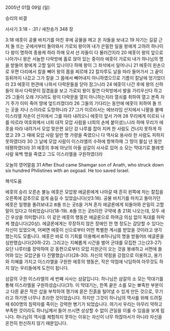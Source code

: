 2005년 01월 09일 (일)

승리의 비결



사사기 3:18 - :31 / 새찬송가 348 장


3:18 에훗이 공물 바치기를 마친 후에 공물을 메고 온 자들을 보내고 19 자기는 길갈 근처 돌 뜨는 곳에서부터 돌아와서 가로되 왕이여 내가 은밀한 일을 왕에게 고하려 하나이다 왕이 명하여 종용케 하라 하매 모셔 선 자들이 다 물러간지라 20 에훗이 왕의 앞으로 나아가니 왕은 서늘한 다락방에 홀로 앉아 있는 중이라 에훗이 가로되 내가 하나님의 명을 받들어 왕에게 고할 일이 있나이다 하매 왕이 그 좌석에서 일어나니 21 에훗이 왼손으로 우편 다리에서 칼을 빼어 왕의 몸을 찌르매 22 칼자루도 날을 따라 들어가서 그 끝이 등뒤까지 나갔고 그가 칼을 그 몸에서 빼어내지 아니하였으므로 기름이 칼날에 엉기었더라 23 에훗이 현관에 나와서 다락문들을 닫아 잠그니라 24 에훗이 나간 후에 왕의 신하들이 와서 다락문이 잠겼음을 보고 가로되 왕이 필연 다락방에서 발을 가리우신다 하고 25 그들이 오래 기다려도 왕이 다락문을 열지 아니하는지라 열쇠를 취하여 열고 본즉 자기 주가 이미 죽어 땅에 엎드러졌더라 26 그들의 기다리는 동안에 에훗이 피하여 돌 뜨는 곳을 지나 스이라로 도망하니라 27 그가 이르러서는 에브라임 산지에서 나팔을 불매 이스라엘 자손이 산지에서 그를 따라 내려오니 에훗이 앞서 가며 28 무리에게 이르되 나를 따르라 여호와께서 너희 대적 모압 사람을 너희의 손에 붙이셨느니라 하매 무리가 에훗을 따라 내려가서 모압 맞은편 요단 강 나루를 잡아 지켜 한 사람도 건너지 못하게 하였고 29 그 때에 모압 사람 일만 명 가량을 죽였으니 다 역사요 용사라 한 사람도 피하지 못하였더라 30 그 날에 모압 사람이 이스라엘의 수하에 항복하매 그 땅이 팔십 년 동안 태평하였더라 31 에훗의 후에 아낫의 아들 삼갈이 사사로 있어 소 모는 막대기로 블레셋 사람 육백 명을 죽였고 그도 이스라엘을 구원하였더라

오늘의 영어말씀
31 After Ehud came Shamgar son of Anath, who struck down six hundred Philistines with an oxgoad. He too saved Israel.

해석도움





에훗의 승리
오른손 불능 에훗은 모압왕 에글론에게 나아갈 때 흔히 왼쪽에 차는 칼집을 오른쪽에 감추므로 쉽게 숨길 수 있었습니다(삿3:16). 공물 바치기를 마치고 돌아가던 에훗은 일행을 돌려보내고 ꡐ돌 뜨는 곳ꡑ을 거쳐 혼자 에글론에게 되돌아와 은밀히 고할 말이 있다고 아뢰었습니다(18-19). ꡐ돌 뜨는 곳ꡑ이란 구약에 총 21회 나오는데, 모두 새긴 우상을 의미합니다. 이 같은 에훗의 행동은 에글론으로 하여금 의심 없이 독대를 허락케 했습니다(20상). 에글론에게는 무장하지 않은 장애인 한 명 정도는 감당할 수 있다는 자신이 있었으며, 어쩌면 에훗이 신으로부터 어떤 특별한 계시를 받았을 것이라고 생각했는지도 모릅니다. 에훗은 바로 이 기회를 이용해서 ꡐ하나님의 명을 받들어ꡑ 에글론을 심판했습니다(20하-22). 그리고는 지혜롭게 시간을 벌어 군대를 모집한 그는(23-27) 요단 나루터를 장악하여 강 동편으로부터 모압 지원군이 오는 것을 봉쇄하고 서편에 들어와 있는 모압군을 다 진멸했습니다(28-30). 자신의 약점을 강점으로 이용하고, 용기와 지혜를 가지고 이스라엘을 구원한 에훗의 행동은, 작은 약점에 낙담하여 아무것도 하지 않는 우리들에게 도전이 됩니다.  

삼갈의 구원
이스라엘의 세 번째 사사는 삼갈입니다. 하나님은 삼갈의 소 모는 막대기를 통해 이스라엘을 구원하셨습니다(31). 이 막대기는, 한쪽 끝은 소를 모는 뾰족한 부분이고 다른 끝은 작은 삽을 부착하여 쟁기에 묻은 진흙을 털어낼 수 있게 만든 것으로, 무기라고 하기엔 너무나 초라한 것이었습니다. 하지만 그것이 하나님의 역사를 위해 드려질 때 600명의 침략자를 죽이는 강력한 병기가 되었습니다. 여기서 우리는 아무리 약하고 부족한 것이라도 하나님께서 들어 쓰시면 상상할 수 없이 큰일을 이룰 수 있음을 보게 됩니다. 하나님의 역사를 체험하지 못하는 이유는 자신이 너무 하찮아서가 아니라 자신을 온전히 헌신하지 않기 때문입니다.